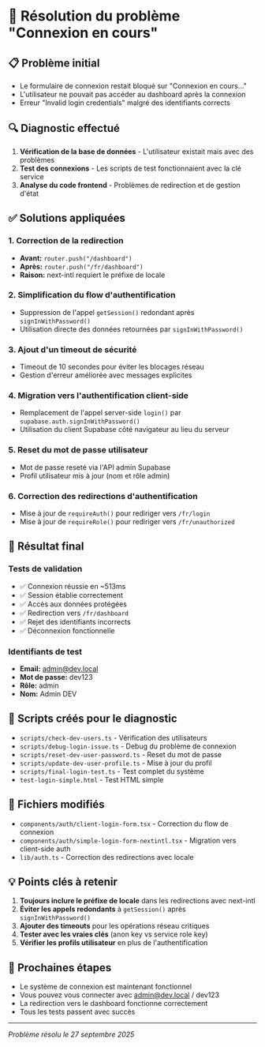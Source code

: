 # 🔧 Résolution du problème "Connexion en cours"

## 📋 Problème initial
- Le formulaire de connexion restait bloqué sur "Connexion en cours..."
- L'utilisateur ne pouvait pas accéder au dashboard après la connexion
- Erreur "Invalid login credentials" malgré des identifiants corrects

## 🔍 Diagnostic effectué
1. **Vérification de la base de données** - L'utilisateur existait mais avec des problèmes
2. **Test des connexions** - Les scripts de test fonctionnaient avec la clé service
3. **Analyse du code frontend** - Problèmes de redirection et de gestion d'état

## ✅ Solutions appliquées

### 1. Correction de la redirection
- **Avant:** `router.push("/dashboard")`
- **Après:** `router.push("/fr/dashboard")`
- **Raison:** next-intl requiert le préfixe de locale

### 2. Simplification du flow d'authentification
- Suppression de l'appel `getSession()` redondant après `signInWithPassword()`
- Utilisation directe des données retournées par `signInWithPassword()`

### 3. Ajout d'un timeout de sécurité
- Timeout de 10 secondes pour éviter les blocages réseau
- Gestion d'erreur améliorée avec messages explicites

### 4. Migration vers l'authentification client-side
- Remplacement de l'appel server-side `login()` par `supabase.auth.signInWithPassword()`
- Utilisation du client Supabase côté navigateur au lieu du serveur

### 5. Reset du mot de passe utilisateur
- Mot de passe reseté via l'API admin Supabase
- Profil utilisateur mis à jour (nom et rôle admin)

### 6. Correction des redirections d'authentification
- Mise à jour de `requireAuth()` pour rediriger vers `/fr/login`
- Mise à jour de `requireRole()` pour rediriger vers `/fr/unauthorized`

## 🎯 Résultat final

### Tests de validation
- ✅ Connexion réussie en ~513ms
- ✅ Session établie correctement
- ✅ Accès aux données protégées
- ✅ Redirection vers `/fr/dashboard`
- ✅ Rejet des identifiants incorrects
- ✅ Déconnexion fonctionnelle

### Identifiants de test
- **Email:** admin@dev.local
- **Mot de passe:** dev123
- **Rôle:** admin
- **Nom:** Admin DEV

## 📁 Scripts créés pour le diagnostic
- `scripts/check-dev-users.ts` - Vérification des utilisateurs
- `scripts/debug-login-issue.ts` - Debug du problème de connexion
- `scripts/reset-dev-user-password.ts` - Reset du mot de passe
- `scripts/update-dev-user-profile.ts` - Mise à jour du profil
- `scripts/final-login-test.ts` - Test complet du système
- `test-login-simple.html` - Test HTML simple

## 🔧 Fichiers modifiés
- `components/auth/client-login-form.tsx` - Correction du flow de connexion
- `components/auth/simple-login-form-nextintl.tsx` - Migration vers client-side auth
- `lib/auth.ts` - Correction des redirections avec locale

## 💡 Points clés à retenir
1. **Toujours inclure le préfixe de locale** dans les redirections avec next-intl
2. **Éviter les appels redondants** à `getSession()` après `signInWithPassword()`
3. **Ajouter des timeouts** pour les opérations réseau critiques
4. **Tester avec les vraies clés** (anon key vs service role key)
5. **Vérifier les profils utilisateur** en plus de l'authentification

## 🚀 Prochaines étapes
- Le système de connexion est maintenant fonctionnel
- Vous pouvez vous connecter avec admin@dev.local / dev123
- La redirection vers le dashboard fonctionne correctement
- Tous les tests passent avec succès

---
*Problème résolu le 27 septembre 2025*